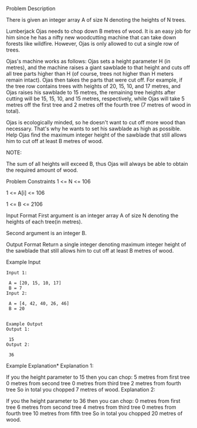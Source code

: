 Problem Description

There is given an integer array A of size N denoting the heights of N trees.

Lumberjack Ojas needs to chop down B metres of wood. It is an easy job for him since he has a nifty new woodcutting machine that can take down forests like wildfire. However, Ojas is only allowed to cut a single row of trees.

Ojas's machine works as follows: Ojas sets a height parameter H (in metres), and the machine raises a giant sawblade to that height and cuts off all tree parts higher than H (of course, trees not higher than H meters remain intact). Ojas then takes the parts that were cut off. For example, if the tree row contains trees with heights of 20, 15, 10, and 17 metres, and Ojas raises his sawblade to 15 metres, the remaining tree heights after cutting will be 15, 15, 10, and 15 metres, respectively, while Ojas will take 5 metres off the first tree and 2 metres off the fourth tree (7 metres of wood in total).

Ojas is ecologically minded, so he doesn't want to cut off more wood than necessary. That's why he wants to set his sawblade as high as possible. Help Ojas find the maximum integer height of the sawblade that still allows him to cut off at least B metres of wood.

NOTE:

The sum of all heights will exceed B, thus Ojas will always be able to obtain the required amount of wood.


Problem Constraints
1 <= N <= 106

1 <= A[i] <= 106

1 <= B <= 2106



Input Format
First argument is an integer array A of size N denoting the heights of each tree(in metres).

Second argument is an integer B.



Output Format
Return a single integer denoting maximum integer height of the sawblade that still allows him to cut off at least B metres of wood.



Example Input
```
Input 1:

 A = [20, 15, 10, 17]
 B = 7
Input 2:

 A = [4, 42, 40, 26, 46]
 B = 20


Example Output
Output 1:

 15
Output 2:

 36

```
Example Explanation*
Explanation 1:

 If you the height parameter to 15 then you can chop:
  5 metres from first tree
  0 metres from second tree
  0 metres from third tree
  2 metres from fourth tree
  So in total you chopped 7 metres of wood.
Explanation 2:

 If you the height parameter to 36 then you can chop:
  0 metres from first tree
  6 metres from second tree
  4 metres from third tree
  0 metres from fourth tree
  10 metres from fifth tree
  So in total you chopped 20 metres of wood.

